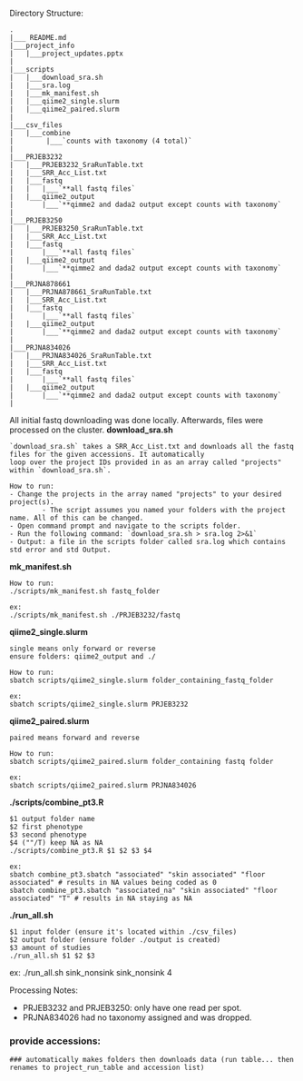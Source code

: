 Directory Structure:

```
.
|___ README.md
|___project_info
|   |___project_updates.pptx
|
|___scripts
|   |___download_sra.sh
|   |___sra.log
|	|___mk_manifest.sh
|   |___qiime2_single.slurm
|   |___qiime2_paired.slurm
|
|___csv_files
|   |___combine
|        |___`counts with taxonomy (4 total)`
|
|___PRJEB3232
|   |___PRJEB3232_SraRunTable.txt
|   |___SRR_Acc_List.txt
|   |___fastq
|   |   |___`**all fastq files`
|   |___qiime2_output
|       |___`**qimme2 and dada2 output except counts with taxonomy`
|
|___PRJEB3250
|   |___PRJEB3250_SraRunTable.txt
|   |___SRR_Acc_List.txt
|   |___fastq
|       |___`**all fastq files`
|   |___qiime2_output
|       |___`**qimme2 and dada2 output except counts with taxonomy`
|
|___PRJNA878661
|   |___PRJNA878661_SraRunTable.txt
|   |___SRR_Acc_List.txt
|   |___fastq
|       |___`**all fastq files`
|   |___qiime2_output
|       |___`**qimme2 and dada2 output except counts with taxonomy`
|
|___PRJNA834026
|   |___PRJNA834026_SraRunTable.txt
|   |___SRR_Acc_List.txt
|   |___fastq
|       |___`**all fastq files`
|   |___qiime2_output
|       |___`**qimme2 and dada2 output except counts with taxonomy`
|
```

All initial fastq downloading was done locally. Afterwards, files were processed on the cluster.
**download_sra.sh**
```
`download_sra.sh` takes a SRR_Acc_List.txt and downloads all the fastq files for the given accessions. It automatically
loop over the project IDs provided in as an array called "projects" within `download_sra.sh`.

How to run:
- Change the projects in the array named "projects" to your desired project(s). 
        - The script assumes you named your folders with the project name. All of this can be changed.
- Open command prompt and navigate to the scripts folder.
- Run the following command: `download_sra.sh > sra.log 2>&1` 
- Output: a file in the scripts folder called sra.log which contains std error and std Output.
```

**mk_manifest.sh**
```
How to run:
./scripts/mk_manifest.sh fastq_folder

ex:
./scripts/mk_manifest.sh ./PRJEB3232/fastq
```

**qiime2_single.slurm**
```
single means only forward or reverse
ensure folders: qiime2_output and ./

How to run:
sbatch scripts/qiime2_single.slurm folder_containing_fastq_folder

ex:
sbatch scripts/qiime2_single.slurm PRJEB3232
```

**qiime2_paired.slurm**
```
paired means forward and reverse

How to run:
sbatch scripts/qiime2_paired.slurm folder_containing fastq folder

ex:
sbatch scripts/qiime2_paired.slurm PRJNA834026
```


**./scripts/combine_pt3.R**
```
$1 output folder name
$2 first phenotype
$3 second phenotype
$4 (""/T) keep NA as NA
./scripts/combine_pt3.R $1 $2 $3 $4

ex:
sbatch combine_pt3.sbatch "associated" "skin associated" "floor associated" # results in NA values being coded as 0
sbatch combine_pt3.sbatch "associated_na" "skin associated" "floor associated" "T" # results in NA staying as NA
```

**./run_all.sh**
```
$1 input folder (ensure it's located within ./csv_files)
$2 output folder (ensure folder ./output is created)
$3 amount of studies
./run_all.sh $1 $2 $3
```
ex:
./run_all.sh sink_nonsink sink_nonsink 4

Processing Notes:
- PRJEB3232 and PRJEB3250: only have one read per spot.
- PRJNA834026 had no taxonomy assigned and was dropped.


 ### provide accessions:
    ### automatically makes folders then downloads data (run table... then renames to project_run_table and accession list)
